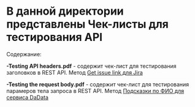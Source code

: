 # В данной директории представлены Чек-листы для тестирования API
Содержание:

**-Testing API headers.pdf** - содержит чек-лист для тестирования заголовков в REST API. Метод [Get issue link для Jira](https://developer.atlassian.com/cloud/jira/platform/rest/v2/api-group-issue-links/#api-rest-api-2-issuelink-linkid-get) 

**-Testing the request body.pdf** - содержит чек-лист для тестирования парамеров тела запроса в REST API. Метод [Подсказки по ФИО для сервиса DaData](https://dadata.ru/api/suggest/name/)
